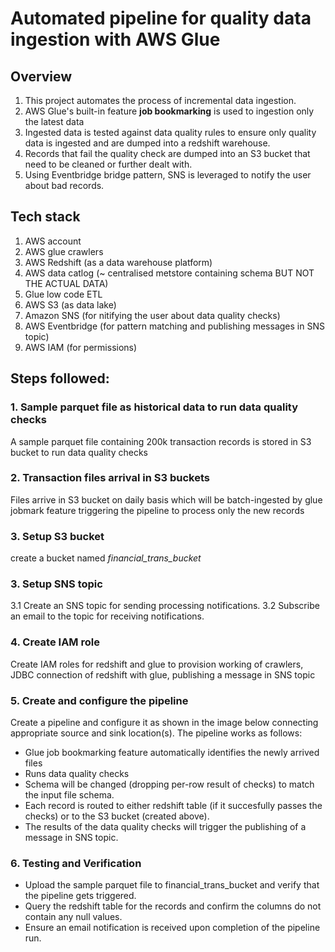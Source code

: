 # Automated pipeline for quality data ingestion with AWS Glue


## Overview
1. This project automates the process of incremental data ingestion.
2. AWS Glue's built-in feature **job bookmarking** is used to ingestion only the latest data
3. Ingested data is tested against data quality rules to ensure only quality data is ingested and are dumped into a redshift warehouse.
4. Records that fail the quality check are dumped into an S3 bucket that need to be cleaned or further dealt with.
5. Using Eventbridge bridge pattern, SNS is leveraged to notify the user about bad records.


## Tech stack
1. AWS account
2. AWS glue crawlers
3. AWS Redshift (as a data warehouse platform)
4. AWS data catlog (~ centralised metstore containing schema BUT NOT THE ACTUAL DATA)
5. Glue low code ETL 
6. AWS S3 (as data lake)
7. Amazon SNS (for nitifying the user about data quality checks)
8. AWS Eventbridge (for pattern matching and publishing messages in SNS topic)
9. AWS IAM (for permissions)


## Steps followed:

### 1. Sample parquet file as historical data to run data quality checks
A sample parquet file containing 200k transaction records is stored in S3 bucket to run data quality checks

### 2. Transaction files arrival in S3 buckets
Files arrive in S3 bucket on daily basis which will be batch-ingested by glue jobmark feature triggering the pipeline to 
process only the new records

### 3.  Setup S3 bucket
create a bucket named *financial_trans_bucket*

### 3.  Setup SNS topic
3.1 Create an SNS topic for sending processing notifications.
3.2 Subscribe an email to the topic for receiving notifications.

### 4.  Create IAM role
Create IAM roles for redshift and glue to provision working of crawlers, JDBC connection of redshift with glue, publishing a message in SNS topic

### 5.  Create and configure the pipeline
Create a pipeline and configure it as shown in the image below connecting appropriate source and sink location(s).
The pipeline works as follows:
* Glue job bookmarking feature automatically identifies the newly arrived files
* Runs data quality checks
* Schema will be changed (dropping per-row result of checks) to match the input file schema.
* Each record is routed to either redshift table (if it succesfully passes the checks) or to the S3 bucket (created above).
* The results of the data quality checks will trigger the publishing of a message in SNS topic.

### 6. Testing and Verification
* Upload the sample parquet file to financial_trans_bucket and verify that the pipeline gets triggered.
* Query the redshift table for the records and confirm the columns do not contain any null values.
* Ensure an email notification is received upon completion of the pipeline run.













